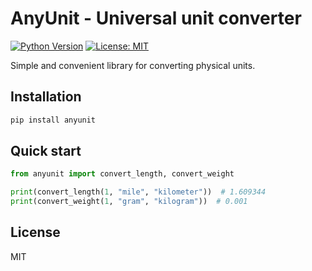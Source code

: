 # AnyUnit - Universal unit converter

[![Python Version](https://img.shields.io/badge/python-3.7%2B-blue)](https://www.python.org/)
[![License: MIT](https://img.shields.io/badge/License-MIT-yellow.svg)](https://opensource.org/licenses/MIT)

Simple and convenient library for converting physical units.

## Installation
```bash
pip install anyunit
```

## Quick start
```python
from anyunit import convert_length, convert_weight

print(convert_length(1, "mile", "kilometer"))  # 1.609344
print(convert_weight(1, "gram", "kilogram"))  # 0.001
```

## License
MIT